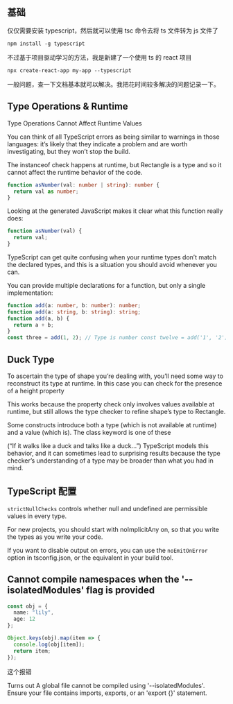 ## 基础

仅仅需要安装 typescript，然后就可以使用 tsc 命令去将 ts 文件转为 js 文件了

`npm install -g typescript`

不过基于项目驱动学习的方法，我是新建了一个使用 ts 的 react 项目

`npx create-react-app my-app --typescript`

一般问题，查一下文档基本就可以解决。我把花时间较多解决的问题记录一下。

## Type Operations & Runtime

Type Operations Cannot Affect Runtime Values

You can think of all TypeScript errors as being similar to warnings in those languages: it’s likely that they indicate a problem and are worth investigating, but they won’t stop the build.

The instanceof check happens at runtime, but Rectangle is a type and so it cannot affect the runtime behavior of the code.

```typescript
function asNumber(val: number | string): number {
  return val as number;
}
```

Looking at the generated JavaScript makes it clear what this function really does:

```js
function asNumber(val) {
  return val;
}
```

TypeScript can get quite confusing when your runtime types don’t match the declared types, and this is a situation you should avoid whenever you can.

You can provide multiple declarations for a function, but only a single implementation:

```typescript
function add(a: number, b: number): number;
function add(a: string, b: string): string;
function add(a, b) {
  return a + b;
}
const three = add(1, 2); // Type is number const twelve = add('1', '2'); // Type is string
```

## Duck Type

To ascertain the type of shape you’re dealing with, you’ll need some way to reconstruct its type at runtime. In this case you can check for the presence of a height property

This works because the property check only involves values available at runtime, but still allows the type checker to refine shape’s type to Rectangle.

Some constructs introduce both a type (which is not available at runtime) and a value (which is). The class keyword is one of these

(“If it walks like a duck and talks like a duck…”) TypeScript models this behavior, and it can sometimes lead to surprising results because the type checker’s understanding of a type may be broader than what you had in mind.

## TypeScript 配置

`strictNullChecks` controls whether null and undefined are permissible values in every type.

For new projects, you should start with noImplicitAny on, so that you write the types as you write your code.

If you want to disable output on errors, you can use the `noEmitOnError` option in tsconfig.json, or the equivalent in your build tool.

## Cannot compile namespaces when the '--isolatedModules' flag is provided

```ts
const obj = {
  name: "lily",
  age: 12
};

Object.keys(obj).map(item => {
  console.log(obj[item]);
  return item;
});
```

这个报错

Turns out A global file cannot be compiled using '--isolatedModules'. Ensure your file contains imports, exports, or an 'export {}' statement.
